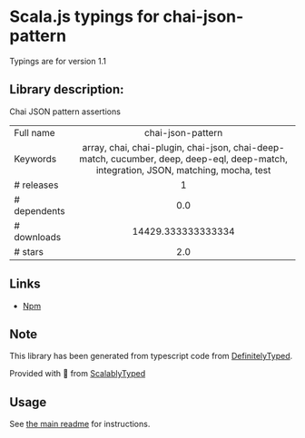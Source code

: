 
# Scala.js typings for chai-json-pattern

Typings are for version 1.1

## Library description:
Chai JSON pattern assertions

|                    |                 |
| ------------------ | :-------------: |
| Full name          | chai-json-pattern |
| Keywords           | array, chai, chai-plugin, chai-json, chai-deep-match, cucumber, deep, deep-eql, deep-match, integration, JSON, matching, mocha, test |
| # releases         | 1 |
| # dependents       | 0.0 |
| # downloads        | 14429.333333333334 |
| # stars            | 2.0 |

## Links
- [Npm](https://www.npmjs.com/package/chai-json-pattern)
    


## Note
This library has been generated from typescript code from [DefinitelyTyped](https://definitelytyped.org).

Provided with :purple_heart: from [ScalablyTyped](https://github.com/oyvindberg/ScalablyTyped)

## Usage
See [the main readme](../../readme.md) for instructions.



